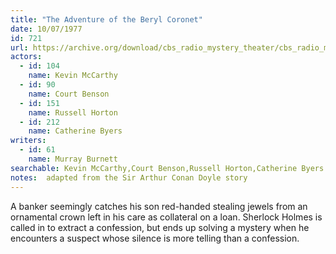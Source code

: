 ```yaml
---
title: "The Adventure of the Beryl Coronet"
date: 10/07/1977
id: 721
url: https://archive.org/download/cbs_radio_mystery_theater/cbs_radio_mystery_theater-0701-0750.zip/cbs_radio_mystery_theater-0701-0750%2Fcbsrmt_0721_the_adventure_of_the_beryl_coronet.mp3
actors:  
  - id: 104
    name: Kevin McCarthy  
  - id: 90
    name: Court Benson  
  - id: 151
    name: Russell Horton  
  - id: 212
    name: Catherine Byers
writers:  
  - id: 61
    name: Murray Burnett
searchable: Kevin McCarthy,Court Benson,Russell Horton,Catherine Byers Murray Burnett
notes:  adapted from the Sir Arthur Conan Doyle story
---
```

A banker seemingly catches his son red-handed stealing jewels from an ornamental crown left in his care as collateral on a loan. Sherlock Holmes is called in to extract a confession, but ends up solving a mystery when he encounters a suspect whose silence is more telling than a confession.